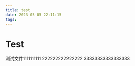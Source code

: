 ```yaml
---
title: test
date: 2023-05-05 22:11:15
tags:
---
```

# Test
测试文件1111111111
222222222222222
33333333333333333